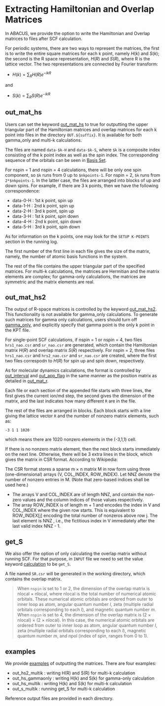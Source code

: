 # Extracting Hamiltonian and Overlap Matrices

In ABACUS, we provide the option to write the Hamiltonian and Overlap matrices to files after SCF calculation.

For periodic systems, there are two ways to represent the matrices, the first is to write the entire square matrices for each k point, namely $H(k)$ and $S(k)$; the second is the R space representation, $H(R)$ and $S(R)$, where R is the lattice vector. The two representations are connected by Fourier transform: 

- $H(k)=\sum_R H(R)e^{-ikR}$

and

- $S(k)=\sum_R S(R)e^{-ikR}$

## out_mat_hs

Users can set the keyword [out_mat_hs](../input_files/input-main.md#out_mat_hs) to true for outputting the upper triangular part of the Hamiltonian matrices and overlap matrices for each k point into files in the directory `OUT.${suffix}`. It is available for both gamma_only and multi-k calculations. 

The files are named `data-$k-H` and `data-$k-S`, where `$k` is a composite index consisting of the k point index as well as the spin index. The corresponding sequence of the orbitals can be seen in [Basis Set](../pp_orb.md#basis-set).

For nspin = 1 and nspin = 4 calculations, there will be only one spin component, so `$k` runs from 0 up to `$nkpoints-1`. For nspin = 2, `$k` runs from `2*$nkpoints-1`. In the latter case, the files are arranged into blocks of up and down spins. For example, if there are 3 k points, then we have the following correspondence:

  - data-0-H : 1st k point, spin up
  - data-1-H : 2nd k point, spin up
  - data-2-H : 3rd k point, spin up
  - data-3-H : 1st k point, spin down
  - data-4-H : 2nd k point, spin down
  - data-5-H : 3rd k point, spin down

As for information on the k points, one may look for the `SETUP K-POINTS` section in the running log.

The first number of the first line in each file gives the size of the matrix, namely, the number of atomic basis functions in the system.

The rest of the file contains the upper triangular part of the specified matrices. For multi-k calculations, the matrices are Hermitian and the matrix elements are complex; for gamma-only calculations, the matrices are symmetric and the matrix elements are real.

## out_mat_hs2

The output of R-space matrices is controlled by the keyword [out_mat_hs2](../input_files/input-main.md#out_mat_hs2). This functionality is not available for gamma_only calculations. To generate such matrices for gamma only calculations, users should turn off [gamma_only](../input_files/input-main.md#gamma_only), and explicitly specify that gamma point is the only k point in the KPT file.

For single-point SCF calculations, if nspin = 1 or nspin = 4, two files `hrs1_nao.csr` and `sr_nao.csr` are generated, which contain the Hamiltonian matrix $H(R)$ and overlap matrix $S(R)$ respectively. For nspin = 2, three files `hrs1_nao.csr` and `hrs2_nao.csr` and `sr_nao.csr` are created, where the first two files correspodn to $H(R)$ for spin up and spin down, respectively.

As for molecular dynamics calculations, the format is controlled by [out_interval](../input_files/input-main.md#out_interval) and [out_app_flag](../input_files/input-main.md#out_app_flag) in the same manner as the position matrix as detailed in [out_mat_r](../input_files/input-main.md#out_mat_r).

Each file or each section of the appended file starts with three lines, the first gives the current ion/md step, the second gives the dimension of the matrix, and the last indicates how many different `R` are in the file.

The rest of the files are arranged in blocks. Each block starts with a line giving the lattice vector `R` and the number of nonzero matrix elements, such as:

```
-3 1 1 1020
```

which means there are 1020 nonzero elements in the (-3,1,1) cell.

If there is no nonzero matrix element, then the next block starts immediately on the next line. Otherwise, there will be 3 extra lines in the block, which gives the matrix in CSR format. According to Wikipedia:

The CSR format stores a sparse m × n matrix M in row form using three (one-dimensional) arrays (V, COL_INDEX, ROW_INDEX). Let NNZ denote the number of nonzero entries in M. (Note that zero-based indices shall be used here.)

  - The arrays V and COL_INDEX are of length NNZ, and contain the non-zero values and the column indices of those values respectively.
  - The array ROW_INDEX is of length m + 1 and encodes the index in V and COL_INDEX where the given row starts. This is equivalent to ROW_INDEX[j] encoding the total number of nonzeros above row j. The last element is NNZ , i.e., the fictitious index in V immediately after the last valid index NNZ - 1.

## get_S
We also offer the option of only calculating the overlap matrix without running SCF. For that purpose, in `INPUT` file we need to set the value keyword [calculation](../input_files/input-main.md#calculation) to be `get_S`.

A file named `SR.csr` will be generated in the working directory, which contains the overlap matrix.

> When `nspin` is set to 1 or 2, the dimension of the overlap matrix is nlocal $\times$ nlocal, where nlocal is the total number of numerical atomic orbitals. 
These numerical atomic orbitals are ordered from outer to inner loop as atom, angular quantum number $l$, zeta (multiple radial orbitals corresponding to each $l$), and magnetic quantum number $m$. 
When `nspin` is set to 4, the dimension of the overlap matrix is (2 $\times$ nlocal) $\times$ (2 $\times$ nlocal). In this case, the numerical atomic orbitals are ordered from outer to inner loop as atom, angular quantum number $l$, zeta (multiple radial orbitals corresponding to each $l$), magnetic quantum number $m$, and npol (index of spin, ranges from 0 to 1).


## examples
We provide [examples](https://github.com/deepmodeling/abacus-develop/tree/develop/examples/matrix_hs) of outputting the matrices. There are four examples:

- out_hs2_multik : writing H(R) and S(R) for multi-k calculation
- out_hs_gammaonly : writing H(k) and S(k) for gamma-only calculation
- out_hs_multik : writing H(k) and S(k) for multi-k calculation
- out_s_multik : running get_S for multi-k calculation

Reference output files are provided in each directory.
